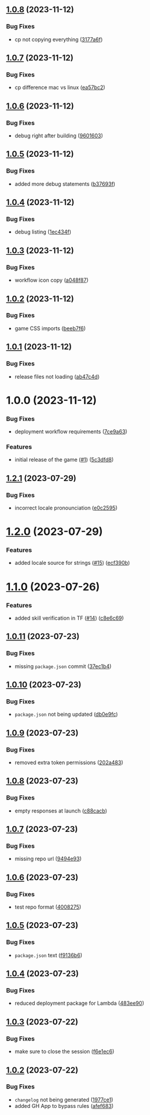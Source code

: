 ## [1.0.8](https://github.com/GonzaloHirsch/peer-to-peer-js-tic-tac-toe/compare/v1.0.7...v1.0.8) (2023-11-12)


### Bug Fixes

* cp not copying everything ([3177a6f](https://github.com/GonzaloHirsch/peer-to-peer-js-tic-tac-toe/commit/3177a6f4939b4fa34d39ad39510167b23daeca24))

## [1.0.7](https://github.com/GonzaloHirsch/peer-to-peer-js-tic-tac-toe/compare/v1.0.6...v1.0.7) (2023-11-12)


### Bug Fixes

* cp difference mac vs linux ([ea57bc2](https://github.com/GonzaloHirsch/peer-to-peer-js-tic-tac-toe/commit/ea57bc2d5664439a025b162f75df2a2ffe993816))

## [1.0.6](https://github.com/GonzaloHirsch/peer-to-peer-js-tic-tac-toe/compare/v1.0.5...v1.0.6) (2023-11-12)


### Bug Fixes

* debug right after building ([9601603](https://github.com/GonzaloHirsch/peer-to-peer-js-tic-tac-toe/commit/96016039ee4488ee65d2127c04d2eb7e2ffea33e))

## [1.0.5](https://github.com/GonzaloHirsch/peer-to-peer-js-tic-tac-toe/compare/v1.0.4...v1.0.5) (2023-11-12)


### Bug Fixes

* added more debug statements ([b37693f](https://github.com/GonzaloHirsch/peer-to-peer-js-tic-tac-toe/commit/b37693f09ed5c68f4541bff5c4ae7ad329c8b7ee))

## [1.0.4](https://github.com/GonzaloHirsch/peer-to-peer-js-tic-tac-toe/compare/v1.0.3...v1.0.4) (2023-11-12)


### Bug Fixes

* debug listing ([1ec434f](https://github.com/GonzaloHirsch/peer-to-peer-js-tic-tac-toe/commit/1ec434f9ee945114bf93c8ff1de6ba75479e217c))

## [1.0.3](https://github.com/GonzaloHirsch/peer-to-peer-js-tic-tac-toe/compare/v1.0.2...v1.0.3) (2023-11-12)


### Bug Fixes

* workflow icon copy ([a048f87](https://github.com/GonzaloHirsch/peer-to-peer-js-tic-tac-toe/commit/a048f870dd68c7717b494905f60e04c5a25205c7))

## [1.0.2](https://github.com/GonzaloHirsch/peer-to-peer-js-tic-tac-toe/compare/v1.0.1...v1.0.2) (2023-11-12)


### Bug Fixes

* game CSS imports ([beeb7f6](https://github.com/GonzaloHirsch/peer-to-peer-js-tic-tac-toe/commit/beeb7f64d793a70413033b2fdf150c7ac22aa300))

## [1.0.1](https://github.com/GonzaloHirsch/peer-to-peer-js-tic-tac-toe/compare/v1.0.0...v1.0.1) (2023-11-12)


### Bug Fixes

* release files not loading ([ab47c4d](https://github.com/GonzaloHirsch/peer-to-peer-js-tic-tac-toe/commit/ab47c4d2f5283a13c42f4435548f7561f48fb189))

# 1.0.0 (2023-11-12)


### Bug Fixes

* deployment workflow requirements ([7ce9a63](https://github.com/GonzaloHirsch/peer-to-peer-js-tic-tac-toe/commit/7ce9a63c906c799b8f6f0cce8462c86086c3b5bb))


### Features

* initial release of the game ([#1](https://github.com/GonzaloHirsch/peer-to-peer-js-tic-tac-toe/issues/1)) ([5c3dfd8](https://github.com/GonzaloHirsch/peer-to-peer-js-tic-tac-toe/commit/5c3dfd8f221c982d506a01886e946d39801d80a9))

## [1.2.1](https://github.com/GonzaloHirsch/alexa-skill-movie-integrations/compare/v1.2.0...v1.2.1) (2023-07-29)


### Bug Fixes

* incorrect locale pronounciation ([e0c2595](https://github.com/GonzaloHirsch/alexa-skill-movie-integrations/commit/e0c259570df2156a9c673efc17973a4d946f08ae))

# [1.2.0](https://github.com/GonzaloHirsch/alexa-skill-movie-integrations/compare/v1.1.0...v1.2.0) (2023-07-29)


### Features

* added locale source for strings ([#15](https://github.com/GonzaloHirsch/alexa-skill-movie-integrations/issues/15)) ([ecf390b](https://github.com/GonzaloHirsch/alexa-skill-movie-integrations/commit/ecf390b0f83630793ac21f4106a03d562fc4ee01))

# [1.1.0](https://github.com/GonzaloHirsch/alexa-skill-movie-integrations/compare/v1.0.11...v1.1.0) (2023-07-26)


### Features

* added skill verification in TF ([#14](https://github.com/GonzaloHirsch/alexa-skill-movie-integrations/issues/14)) ([c8e6c69](https://github.com/GonzaloHirsch/alexa-skill-movie-integrations/commit/c8e6c690fd14f8ed28b7b7ca57661c6df06d5591))

## [1.0.11](https://github.com/GonzaloHirsch/alexa-skill-movie-integrations/compare/v1.0.10...v1.0.11) (2023-07-23)


### Bug Fixes

* missing `package.json` commit ([37ec1b4](https://github.com/GonzaloHirsch/alexa-skill-movie-integrations/commit/37ec1b45617e1793c4456b3860b2ab4bed15e2ff))

## [1.0.10](https://github.com/GonzaloHirsch/alexa-skill-movie-integrations/compare/v1.0.9...v1.0.10) (2023-07-23)


### Bug Fixes

* `package.json` not being updated ([db0e9fc](https://github.com/GonzaloHirsch/alexa-skill-movie-integrations/commit/db0e9fc4e688319c27a36162a6bafb615751e0e6))

## [1.0.9](https://github.com/GonzaloHirsch/alexa-skill-movie-integrations/compare/v1.0.8...v1.0.9) (2023-07-23)


### Bug Fixes

* removed extra token permissions ([202a483](https://github.com/GonzaloHirsch/alexa-skill-movie-integrations/commit/202a48341be7da71ea25df9bea5dffdaa18eb827))

## [1.0.8](https://github.com/GonzaloHirsch/alexa-skill-movie-integrations/compare/v1.0.7...v1.0.8) (2023-07-23)


### Bug Fixes

* empty responses at launch ([c88cacb](https://github.com/GonzaloHirsch/alexa-skill-movie-integrations/commit/c88cacba2657d4d783cf9b09ec1d810eae12d561))

## [1.0.7](https://github.com/GonzaloHirsch/alexa-skill-movie-integrations/compare/v1.0.6...v1.0.7) (2023-07-23)


### Bug Fixes

* missing repo url ([9494e93](https://github.com/GonzaloHirsch/alexa-skill-movie-integrations/commit/9494e934d888d81efe389853495146aa46d25f89))

## [1.0.6](https://github.com/GonzaloHirsch/alexa-skill-movie-integrations/compare/v1.0.5...v1.0.6) (2023-07-23)


### Bug Fixes

* test repo format ([4008275](https://github.com/GonzaloHirsch/alexa-skill-movie-integrations/commit/4008275ec6587bf8151135222746177922f45570))

## [1.0.5](https://github.com/GonzaloHirsch/alexa-skill-movie-integrations/compare/v1.0.4...v1.0.5) (2023-07-23)


### Bug Fixes

* `package.json` text ([f9136b6](https://github.com/GonzaloHirsch/alexa-skill-movie-integrations/commit/f9136b60a90d9cbae41048baf4e808e6f1e7eb3e))

## [1.0.4](https://github.com/GonzaloHirsch/alexa-skill-movie-integrations/compare/v1.0.3...v1.0.4) (2023-07-23)


### Bug Fixes

* reduced deployment package for Lambda ([483ee90](https://github.com/GonzaloHirsch/alexa-skill-movie-integrations/commit/483ee902f3b1a2b298f838cc191f933999029ce3))

## [1.0.3](https://github.com/GonzaloHirsch/alexa-skill-movie-integrations/compare/v1.0.2...v1.0.3) (2023-07-22)


### Bug Fixes

* make sure to close the session ([f6e1ec6](https://github.com/GonzaloHirsch/alexa-skill-movie-integrations/commit/f6e1ec69f7172282201aa0c8a9ce62797750b0f7))

## [1.0.2](https://github.com/GonzaloHirsch/alexa-skill-movie-integrations/compare/v1.0.1...v1.0.2) (2023-07-22)


### Bug Fixes

* `changelog` not being generated ([1977ce1](https://github.com/GonzaloHirsch/alexa-skill-movie-integrations/commit/1977ce1fc7eb73921e9915a079e6c4b6b7c8a771))
* added GH App to bypass rules ([afef683](https://github.com/GonzaloHirsch/alexa-skill-movie-integrations/commit/afef68332c9a49c5da30ccee8a16736ad4973e5d))
